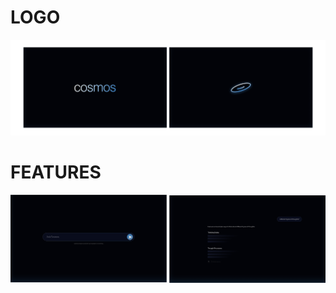 # LOGO
![alt text](https://github.com/Jimuelzxc/cosmos/blob/main/src/assets/images/logos.png?raw=true)

# FEATURES
![alt text](https://github.com/Jimuelzxc/cosmos/blob/main/src/assets/images/Features.png?raw=true)



